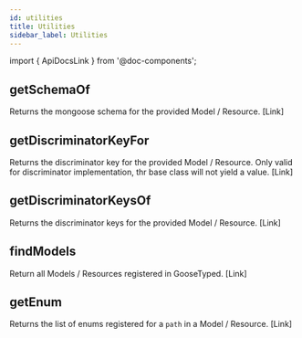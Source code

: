 ```yaml
---
id: utilities
title: Utilities
sidebar_label: Utilities
---
```

import { ApiDocsLink } from '@doc-components';

## getSchemaOf

Returns the mongoose schema for the provided Model / Resource. [<ApiDocsLink symbol="getSchemaOf">Link</ApiDocsLink>]

## getDiscriminatorKeyFor

Returns the discriminator key for the provided Model / Resource.
Only valid for discriminator implementation, thr base class will not yield a value. [<ApiDocsLink symbol="getDiscriminatorKeyFor">Link</ApiDocsLink>]

## getDiscriminatorKeysOf

Returns the discriminator keys for the provided Model / Resource. [<ApiDocsLink symbol="getDiscriminatorKeysOf">Link</ApiDocsLink>]

## findModels

Return all Models / Resources registered in GooseTyped. [<ApiDocsLink symbol="findModels">Link</ApiDocsLink>]

## getEnum

Returns the list of enums registered for a `path` in a Model / Resource. [<ApiDocsLink symbol="getEnum">Link</ApiDocsLink>]
